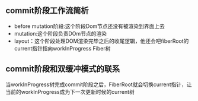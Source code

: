 ## commit阶段工作流简析
- before mutation阶段:这个阶段Dom节点还没有被渲染到界面上去
- mutation:这个阶段负责DOm节点的渲染
- layout：这个阶段处理DOM渲染完毕之后的收尾逻辑，他还会吧fiberRoot的current指针指向workInProgress Fiber树
## commit阶段和双缓冲模式的联系
当workInProgress树完成commit阶段之后，FiberRoot就会切换current指针，让当前的workInProgress成为下一次更新时候的current树

